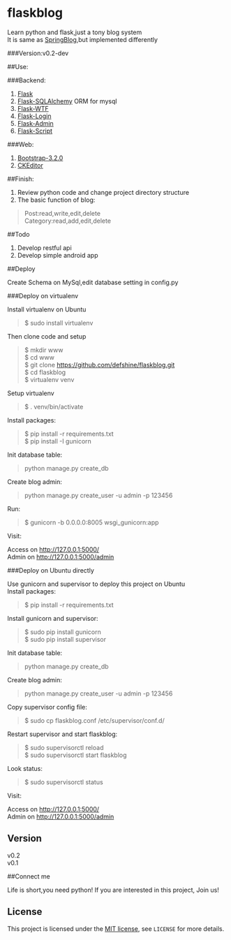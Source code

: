 flaskblog
=========

Learn python and flask,just a tony blog system  
It is same as [SpringBlog](https://github.com/defshine/SpringBlog),but implemented differently  
  
###Version:v0.2-dev  

##Use:    
  
###Backend:  

  1. [Flask](http://flask.pocoo.org/)
  2. [Flask-SQLAlchemy](https://pythonhosted.org/Flask-SQLAlchemy/) ORM for mysql  
  3. [Flask-WTF](https://flask-wtf.readthedocs.org/en/latest/)
  4. [Flask-Login](https://flask-login.readthedocs.org/en/latest/)  
  5. [Flask-Admin](http://flask-admin.readthedocs.org/en/latest/)  
  6. [Flask-Script](http://flask-script.readthedocs.org/en/latest/)

###Web:  
  
  1. [Bootstrap-3.2.0](http://getbootstrap.com/)    
  2. [CKEditor](http://ckeditor.com/)

##Finish:   
  
1. Review python code and change project directory structure  
2. The basic function of blog:  
  
> Post:read,write,edit,delete  
> Category:read,add,edit,delete  

##Todo   

1. Develop restful api    
2. Develop simple android app

##Deploy    
 
Create Schema on MySql,edit database setting in config.py  


###Deploy on virtualenv  
  
Install virtualenv on Ubuntu  
 
> $ sudo install virtualenv
  
Then clone code and setup  

> $ mkdir www  
> $ cd www  
> $ git clone https://github.com/defshine/flaskblog.git  
> $ cd flaskblog  
> $ virtualenv venv  
  
Setup virtualenv  
  
> $ . venv/bin/activate
  
Install packages:  

> $ pip install -r requirements.txt  
> $ pip install -I gunicorn  

Init database table:  
 
> python manage.py create_db

Create blog admin:  
 
> python manage.py create_user -u admin -p 123456  
  
Run:  
  
> $ gunicorn -b 0.0.0.0:8005 wsgi_gunicorn:app  

Visit:  
  
Access on http://127.0.0.1:5000/      
Admin on http://127.0.0.1:5000/admin     

###Deploy on Ubuntu directly

Use gunicorn and supervisor to deploy this project on Ubuntu  
Install packages:    

> $ pip install -r requirements.txt    

Install gunicorn and supervisor:  

> $ sudo pip install gunicorn  
> $ sudo pip install supervisor  
  
Init database table:  
 
> python manage.py create_db

Create blog admin:  
 
> python manage.py create_user -u admin -p 123456   
  
Copy supervisor config file:  

> $ sudo cp flaskblog.conf /etc/supervisor/conf.d/ 

Restart supervisor and start flaskblog:  
  
> $ sudo supervisorctl reload  
> $ sudo supervisorctl start flaskblog  

Look status:  

> $ sudo supervisorctl status  

Visit:    
    
Access on http://127.0.0.1:5000/    
Admin on http://127.0.0.1:5000/admin    

## Version  

v0.2  
v0.1    
 
##Connect me  

Life is short,you need python!
If you are interested in this project, Join us!  

## License  

This project is licensed under the [MIT license](http://opensource.org/licenses/MIT), see `LICENSE` for more details.
